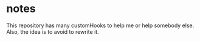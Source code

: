 # notes

This repository has many customHooks to help me or help somebody else. Also, the idea is to avoid to rewrite it.